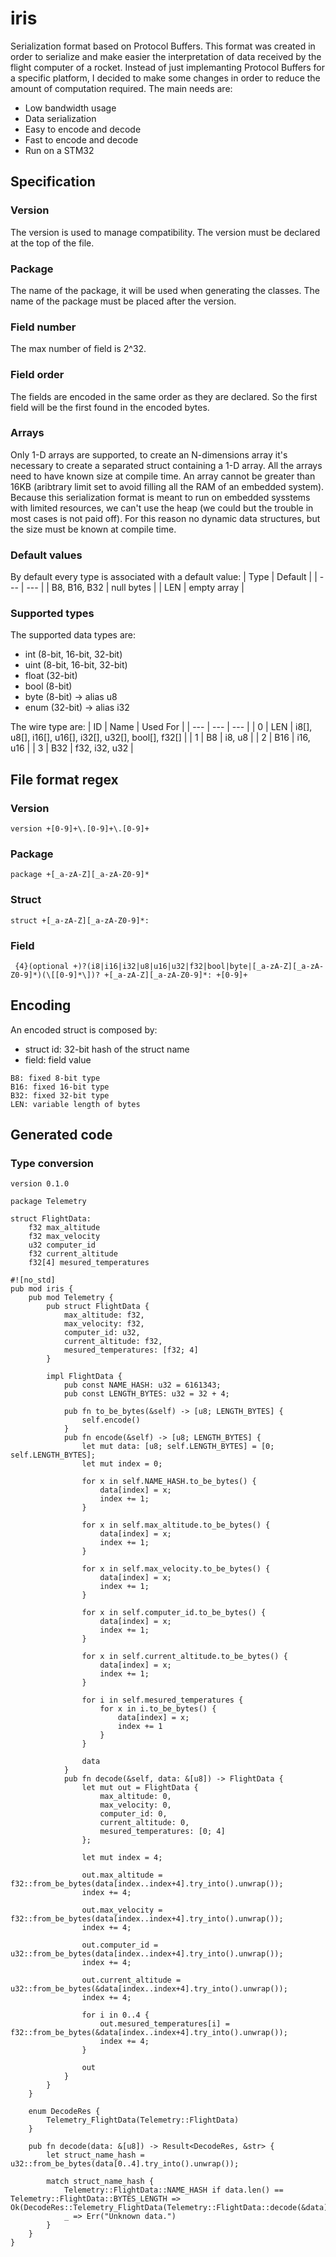 # iris
Serialization format based on Protocol Buffers.
This format was created in order to serialize and make easier the interpretation of data received by the flight computer of a rocket.
Instead of just implemanting Protocol Buffers for a specific platform, I decided to make some changes in order to reduce the amount of computation required.
The main needs are:
 - Low bandwidth usage
 - Data serialization
 - Easy to encode and decode
 - Fast to encode and decode
 - Run on a STM32


## Specification

### Version
The version is used to manage compatibility.
The version must be declared at the top of the file.

### Package
The name of the package, it will be used when generating the classes.
The name of the package must be placed after the version.

### Field number
The max number of field is 2^32.

### Field order
The fields are encoded in the same order as they are declared. So the first field will be the first found in the encoded bytes.

### Arrays
Only 1-D arrays are supported, to create an N-dimensions array it's necessary to create a separated struct containing a 1-D array.
All the arrays need to have known size at compile time. An array cannot be greater than 16KB (aribtrary limit set to avoid filling all the RAM of an embedded system).
Because this serialization format is meant to run on embedded sysstems with limited resources, we can't use the heap (we could but the trouble in most cases is not paid off). For this reason no dynamic data structures, but the size must be known at compile time.

### Default values
By default every type is associated with a default value:
| Type | Default |
| --- | --- |
| B8, B16, B32 | null bytes |
| LEN | empty array |

### Supported types
The supported data types are:
 - int (8-bit, 16-bit, 32-bit)
 - uint (8-bit, 16-bit, 32-bit)
 - float (32-bit)
 - bool (8-bit)
 - byte (8-bit) -> alias u8
 - enum (32-bit) -> alias i32

The wire type are:
| ID | Name	| Used For |
| --- | --- | --- |
| 0 | LEN | i8[], u8[], i16[], u16[], i32[], u32[], bool[], f32[] |
| 1 | B8 | i8, u8 |
| 2 | B16 | i16, u16 |
| 3 | B32 | f32, i32, u32 |


## File format regex
### Version
```
version +[0-9]+\.[0-9]+\.[0-9]+
```
### Package
```
package +[_a-zA-Z][_a-zA-Z0-9]*
```
### Struct
```
struct +[_a-zA-Z][_a-zA-Z0-9]*:
```
### Field
```
 {4}(optional +)?(i8|i16|i32|u8|u16|u32|f32|bool|byte|[_a-zA-Z][_a-zA-Z0-9]*)(\[[0-9]*\])? +[_a-zA-Z][_a-zA-Z0-9]*: +[0-9]+
```


## Encoding
An encoded struct is composed by:
 - struct id: 32-bit hash of the struct name
 - field: field value
```
B8: fixed 8-bit type
B16: fixed 16-bit type
B32: fixed 32-bit type
LEN: variable length of bytes
```

## Generated code

### Type conversion


```
version 0.1.0

package Telemetry

struct FlightData:
    f32 max_altitude
    f32 max_velocity
    u32 computer_id
    f32 current_altitude
    f32[4] mesured_temperatures
```
```
#![no_std]
pub mod iris {
    pub mod Telemetry {
        pub struct FlightData {
            max_altitude: f32,
            max_velocity: f32,
            computer_id: u32,
            current_altitude: f32,
            mesured_temperatures: [f32; 4]
        }

        impl FlightData {
            pub const NAME_HASH: u32 = 6161343;
            pub const LENGTH_BYTES: u32 = 32 + 4;

            pub fn to_be_bytes(&self) -> [u8; LENGTH_BYTES] {
                self.encode()
            }
            pub fn encode(&self) -> [u8; LENGTH_BYTES] {
                let mut data: [u8; self.LENGTH_BYTES] = [0; self.LENGTH_BYTES];
                let mut index = 0;

                for x in self.NAME_HASH.to_be_bytes() {
                    data[index] = x;
                    index += 1;
                }

                for x in self.max_altitude.to_be_bytes() {
                    data[index] = x;
                    index += 1;
                }

                for x in self.max_velocity.to_be_bytes() {
                    data[index] = x;
                    index += 1;
                }

                for x in self.computer_id.to_be_bytes() {
                    data[index] = x;
                    index += 1;
                }

                for x in self.current_altitude.to_be_bytes() {
                    data[index] = x;
                    index += 1;
                }

                for i in self.mesured_temperatures {
                    for x in i.to_be_bytes() {
                        data[index] = x;
                        index += 1
                    }
                }

                data
            }
            pub fn decode(&self, data: &[u8]) -> FlightData {
                let mut out = FlightData {
                    max_altitude: 0,
                    max_velocity: 0,
                    computer_id: 0,
                    current_altitude: 0,
                    mesured_temperatures: [0; 4]
                };

                let mut index = 4;
                
                out.max_altitude = f32::from_be_bytes(data[index..index+4].try_into().unwrap());
                index += 4;

                out.max_velocity = f32::from_be_bytes(data[index..index+4].try_into().unwrap());
                index += 4;

                out.computer_id = u32::from_be_bytes(data[index..index+4].try_into().unwrap());
                index += 4;

                out.current_altitude = u32::from_be_bytes(&data[index..index+4].try_into().unwrap());
                index += 4;

                for i in 0..4 {
                    out.mesured_temperatures[i] = f32::from_be_bytes(&data[index..index+4].try_into().unwrap());
                    index += 4;
                }

                out
            }
        }
    }

    enum DecodeRes {
        Telemetry_FlightData(Telemetry::FlightData)
    }

    pub fn decode(data: &[u8]) -> Result<DecodeRes, &str> {
        let struct_name_hash = u32::from_be_bytes(data[0..4].try_into().unwrap());

        match struct_name_hash {
            Telemetry::FlightData::NAME_HASH if data.len() == Telemetry::FlightData::BYTES_LENGTH => Ok(DecodeRes::Telemetry_FlightData(Telemetry::FlightData::decode(&data))),
            _ => Err("Unknown data.")
        }
    }
}
```